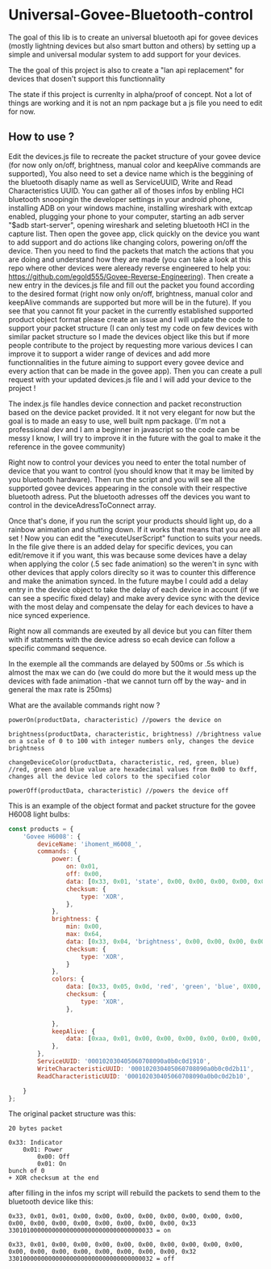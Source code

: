 # Universal-Govee-Bluetooth-control
The goal of this lib is to create an universal bluetooth api for govee devices (mostly lightning devices but also smart button and others) by setting up a simple and universal modular system to add support for your devices.

The the goal of this project is also to create a "lan api replacement" for devices that dosen't support this functionnality

The state if this project is currenlty in alpha/proof of concept. Not a lot of things are working and it is not an npm package but a js file you need to edit for now.

## How to use ?
Edit the devices.js file to recreate the packet structure of your govee device (for now only on/off, brightness, manual color and keepAlive commands are supported), You also need to set a device name which is the beggining of the bluetooth disaply name as well as ServiceUUID, Write and Read Characteristics UUID. You can gather all of thoses infos by enbling HCI bluetooth snoopingin the developer settings in your android phone, installing ADB on your windows machine, installing wireshark with extcap enabled, plugging your phone to your computer, starting an adb server "$adb start-server", opening wireshark and seleting bluetooth HCI in the capture list. Then open the govee app, click quickly on the device you want to add support and do actions like changing colors, powering on/off the device. Then you need to find the packets that match the actions that you are doing and understand how they are made (you can take a look at this repo where other devices were aleready reverse engineered to help you: https://github.com/egold555/Govee-Reverse-Engineering). Then create a new entry in the devices.js file and fill out the packet you found according to the desired format (right now only on/off, brightness, manual color and keepAlive commands are supported but more will be in the future). If you see that you cannot fit your packet in the currently established supported product object format please create an issue and I will update the code to support your packet structure (I can only test my code on few devices with similar packet structure so I made the devices object like this but if more people contribute to the project by requesting more various devices I can improve it to support a wider range of devices and add more functionnalities in the future aiming to support every govee device and every action that can be made in the govee app). Then you can create a pull request with your updated devices.js file and I will add your device to the project !

The index.js file handles device connection and packet reconstruction based on the device packet provided. It it not very elegant for now but the goal is to made an easy to use, well built npm package. (I'm not a professional dev and I am a beginner in javascript so the code can be messy I know, I will try to improve it in the future with the goal to make it the reference in the govee community)

Right now to control your devices you need to enter the total number of device that you want to control (you should know that it may be limited by you bluetooth hardware). Then run the script and you will see all the supported govee devices appearing in the console with their respective bluetooth adress. Put the bluetooth adresses off the devices you want to control in the deviceAdressToConnect array.

Once that's done, if you run the script your products should light up, do a rainbow animation and shutting down. If it works that means that you are all set !
Now you can edit the "executeUserScript" function to suits your needs. In the file give there is an added delay for specific devices, you can edit/remove it if you want, this was because some devices have a delay when applying the color (.5 sec fade animation) so the weren't in sync with other devices that apply colors direclty so it was to counter this difference and make the animation synced. In the future maybe I could add a delay entry in the device object to take the delay of each device in account (if we can see a specific fixed delay) and make avery device sync with the device with the most delay and compensate the delay for each devices to have a nice synced experience.

Right now all commands are exeuted by all device but you can filter them with if statments with the device adress so ecah device can follow a specific command sequence. 

In the exemple all the commands are delayed by 500ms or .5s which is almost the max we can do (we could do more but the it would mess up the devices with fade animation -that we cannot turn off by the way- and in general the max rate is 250ms)

What are the available commands right now ?

```
powerOn(productData, characteristic) //powers the device on
```

```
brightness(productData, characteristic, brightness) //brightness value on a scale of 0 to 100 with integer numbers only, changes the device brightness
```

```
changeDeviceColor(productData, characteristic, red, green, blue) //red, green and blue value are hexadecimal values from 0x00 to 0xff, changes all the device led colors to the specified color
```

```
powerOff(productData, characteristic) //powers the device off
```


This is an example of the object format and packet structure for the govee H6008 light bulbs:

```js
const products = {
    'Govee H6008': {
        deviceName: 'ihoment_H6008_',
        commands: {
            power: {
                on: 0x01,
                off: 0x00,
                data: [0x33, 0x01, 'state', 0x00, 0x00, 0x00, 0x00, 0x00, 0x00, 0x00, 0x00, 0x00, 0x00, 0x00, 0x00, 0x00, 0x00, 0x00, 0x00, 'checksum'],
                checksum: {
                    type: 'XOR',
                },
            },
            brightness: {
                min: 0x00,
                max: 0x64,
                data: [0x33, 0x04, 'brightness', 0x00, 0x00, 0x00, 0x00, 0x00, 0x00, 0x00, 0x00, 0x00, 0x00, 0x00, 0x00, 0x00, 0x00, 0x00, 0x00, 'checksum'],
                checksum: {
                    type: 'XOR',
                }
            },
            colors: {
                data: [0x33, 0x05, 0x0d, 'red', 'green', 'blue', 0X00, 0x00, 0x00, 0x00, 0x00, 0x00, 0x00, 0x00, 0x00, 0x00, 0x00, 0x00, 0x00, 'checksum'],
                checksum: {
                    type: 'XOR',
                },

            },
            keepAlive: {
                data: [0xaa, 0x01, 0x00, 0x00, 0x00, 0x00, 0x00, 0x00, 0x00, 0x00, 0x00, 0x00, 0x00, 0x00, 0x00, 0x00, 0x00, 0x00, 0x00, 0xab],
            },
        },
        ServiceUUID: '000102030405060708090a0b0c0d1910',
        WriteCharacteristicUUID: '000102030405060708090a0b0c0d2b11',
        ReadCharacteristicUUID: '000102030405060708090a0b0c0d2b10',

    }
};

```

The original packet structure was this:
```
20 bytes packet

0x33: Indicator
    0x01: Power
        0x00: Off
        0x01: On
bunch of 0
+ XOR checksum at the end
```

after filling in the infos my script will rebuild the packets to send them to the bluetooth device like this: 
```
0x33, 0x01, 0x01, 0x00, 0x00, 0x00, 0x00, 0x00, 0x00, 0x00, 0x00, 0x00, 0x00, 0x00, 0x00, 0x00, 0x00, 0x00, 0x00, 0x33
3301010000000000000000000000000000000033 = on

0x33, 0x01, 0x00, 0x00, 0x00, 0x00, 0x00, 0x00, 0x00, 0x00, 0x00, 0x00, 0x00, 0x00, 0x00, 0x00, 0x00, 0x00, 0x00, 0x32
3301000000000000000000000000000000000032 = off
```
